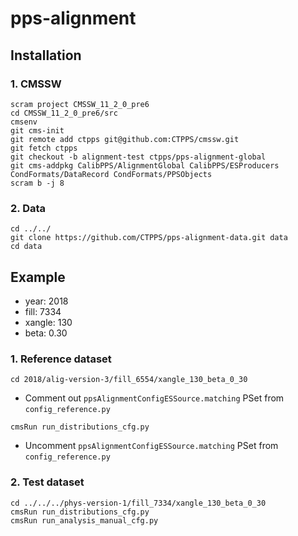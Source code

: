 # pps-alignment

## Installation
### 1. CMSSW
```
scram project CMSSW_11_2_0_pre6
cd CMSSW_11_2_0_pre6/src
cmsenv
git cms-init
git remote add ctpps git@github.com:CTPPS/cmssw.git
git fetch ctpps
git checkout -b alignment-test ctpps/pps-alignment-global
git cms-addpkg CalibPPS/AlignmentGlobal CalibPPS/ESProducers CondFormats/DataRecord CondFormats/PPSObjects
scram b -j 8
```
### 2. Data
```
cd ../../
git clone https://github.com/CTPPS/pps-alignment-data.git data
cd data
```
## Example
- year: 2018
- fill: 7334
- xangle: 130
- beta: 0.30
### 1. Reference dataset
```
cd 2018/alig-version-3/fill_6554/xangle_130_beta_0_30
```
- Comment out `ppsAlignmentConfigESSource.matching` PSet from `config_reference.py`
```
cmsRun run_distributions_cfg.py
```
- Uncomment `ppsAlignmentConfigESSource.matching` PSet from `config_reference.py`
### 2. Test dataset
```
cd ../../../phys-version-1/fill_7334/xangle_130_beta_0_30
cmsRun run_distributions_cfg.py
cmsRun run_analysis_manual_cfg.py
```